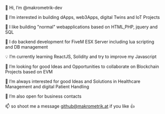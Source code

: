 👋  Hi, I’m @makrometrik-dev

:pushpin: I’m interested in building dApps, web3Apps, digital Twins and IoT Projects 

:pushpin: I like building "normal" webapplications based on HTML,PHP, jquery and SQL

:pushpin: I do backend development for FiveM ESX Server including lua scripting and DB management
 


:bulb: I’m currently learning ReactJS, Solidity and try to improve my Javascript

:eyes: I’m looking for good Ideas and Opportunities to collaborate on Blockchain Projects based on EVM

🔦  I’m always interested for good Ideas and Solutions in Healthcare Management and digital Patient Handling
 
:eyes: I’m also open for business contacts 


📫  so shoot me a message github@makrometrik.at if you like 👍
